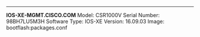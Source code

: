 ---
**IOS-XE-MGMT.CISCO.COM**
Model: CSR1000V
Serial Number: 98BH7LU5M3H 
Software Type: IOS-XE
Version: 16.09.03
Image: bootflash:packages.conf